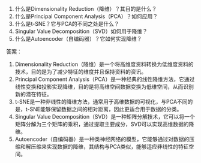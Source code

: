 1. 什么是Dimensionality Reduction（降维）？其目的是什么？ 
2. 什么是Principal Component Analysis（PCA）？如何应用？ 
3. 什么是t-SNE？它与PCA的不同之处是什么？ 
4. Singular Value Decomposition（SVD）如何用于降维？
5. 什么是Autoencoder（自编码器）？它如何实现降维？ 

答案：
1. Dimensionality Reduction（降维）是一个将高维度资料转换为低维度资料的技术，目的是为了减少特征的维度并且保持资料的资讯。 
2. Principal Component Analysis（PCA）是一种经典的线性降维方法，它通过线性变换和投影实现降维，目的是将高维空间数据变换为低维空间，从而识别新的潜在特征。 
3. t-SNE是一种非线性的降维方法，通常用于高维数据的可视化，与PCA不同的是，t-SNE能够保留数据之间的相对距离，因此更适合用于数据的分类。 
4. Singular Value Decomposition（SVD）是一种矩阵分解技术，它可以将一个矩阵分解为三个矩阵的乘积，通过提取主要成分，SVD可以实现高维数据的降维。 
5. Autoencoder（自编码器）是一种类神经网络的模型，它能够通过对数据的压缩和解压缩来实现数据的降维，其结构与PCA类似，能够适应非线性的特征空间。